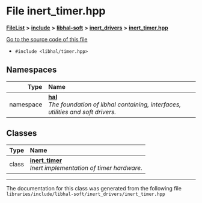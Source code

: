 

# File inert\_timer.hpp



[**FileList**](files.md) **>** [**include**](dir_cba0faac6e93618a6e2539705915bd70.md) **>** [**libhal-soft**](dir_d4bad6877cf31bc2d39b696d7a305013.md) **>** [**inert\_drivers**](dir_140c0a66abe76384f84bfc7661372b14.md) **>** [**inert\_timer.hpp**](inert__timer_8hpp.md)

[Go to the source code of this file](inert__timer_8hpp_source.md)



* `#include <libhal/timer.hpp>`













## Namespaces

| Type | Name |
| ---: | :--- |
| namespace | [**hal**](namespacehal.md) <br>_The foundation of libhal containing, interfaces, utilities and soft drivers._  |


## Classes

| Type | Name |
| ---: | :--- |
| class | [**inert\_timer**](classhal_1_1inert__timer.md) <br>_Inert implementation of timer hardware._  |



















































------------------------------
The documentation for this class was generated from the following file `libraries/include/libhal-soft/inert_drivers/inert_timer.hpp`

